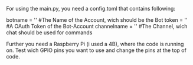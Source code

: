For using the main.py, you need a config.toml that contains following:

botname = '' #The Name of the Account, wich should be the Bot
token = '' #A OAuth Token of the Bot-Account
channelname = '' #The Channel, wich chat should be used for commands


Further you need a Raspberry Pi (i used a 4B), where the code is running on. Test wich GPIO pins you want to use and change the pins at the top of code.
